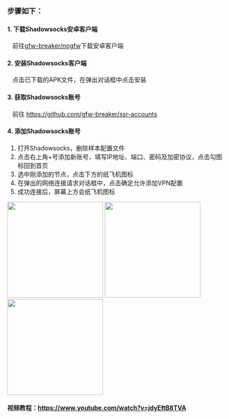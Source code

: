 ### 步骤如下：

#### 1. 下载Shadowsocks安卓客户端
&nbsp;&nbsp; 前往[gfw-breaker/nogfw](https://github.com/gfw-breaker/nogfw)下载安卓客户端

#### 2. 安装Shadowsocks客户端 
&nbsp;&nbsp; 点击已下载的APK文件，在弹出对话框中点击安装

#### 3. 获取Shadowsocks账号
&nbsp;&nbsp; 前往 https://github.com/gfw-breaker/ssr-accounts

#### 4. 添加Shadowsocks账号
1. 打开Shadowsocks，删除样本配置文件
2. 点击右上角+号添加新账号，填写IP地址、端口、密码及加密协议，点击勾图标回到首页
3. 选中刚添加的节点，点击下方的纸飞机图标
4. 在弹出的网络连接请求对话框中，点击确定允许添加VPN配置
3. 成功连接后，屏幕上方会纸飞机图标 <br/>

[<img src="../blob/master/resources/anddroid/ss_01.jpg?raw=true" width="220px"/>](../blob/master/resources/anddroid/ss_01.jpg?raw=true)
[<img src="../blob/master/resources/anddroid/ss_02.jpg?raw=true" width="220px"/>](../blob/master/resources/anddroid/ss_02.jpg?raw=true) 
[<img src="../blob/master/resources/anddroid/ss_03.jpg?raw=true" width="220px"/>](../blob/master/resources/anddroid/ss_03.jpg?raw=true) 
  

#### 视频教程：https://www.youtube.com/watch?v=jdyEftB8TVA
